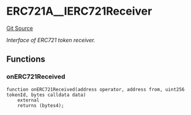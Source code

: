 # ERC721A__IERC721Receiver
[Git Source](https://github.com/thrackle-io/Tron/blob/89e7f7b48d79c8e2bc6476fb1601cc9680f2c384/src/token/ProtocolERC721A.sol)

*Interface of ERC721 token receiver.*


## Functions
### onERC721Received


```solidity
function onERC721Received(address operator, address from, uint256 tokenId, bytes calldata data)
    external
    returns (bytes4);
```

